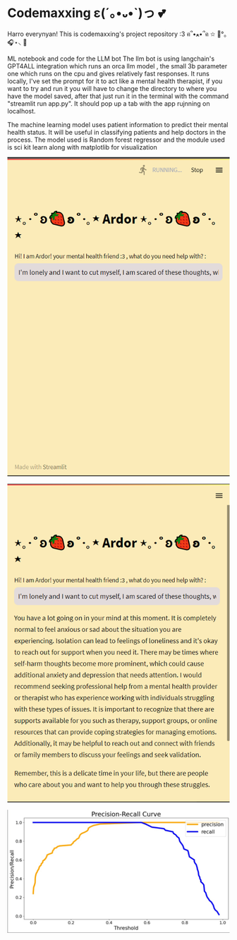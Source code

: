 #                                                 Codemaxxing ε(´｡•᎑•`)っ 💕

Harro everynyan! This is codemaxxing's project repository :3 ฅ՞•ﻌ•՞ฅ ✩ 🎀°｡🎧⋆⸜ 🌷

ML notebook and code for the LLM bot
The llm bot is using langchain's GPT4ALL integration which runs an orca llm model , the small 3b parameter one which runs on the cpu and gives relatively fast responses.
It runs locally, I've set the prompt for it to act like a mental health therapist, if you want to try and run it you will have to change the directory to where you have the model saved, after that just run it in the terminal with the command "streamlit run app.py".
It should pop up a tab with the app rujnning on localhost.


The machine learning model uses patient information to predict their mental health status. It will be useful in classifying patients and help doctors in the process. The model used is Random forest regressor and the module used is sci kit learn along with matplotlib for visualization


<p align="center">
  <img src="https://github.com/samraatz/Codemaxxing/blob/main/image.png"/>
</p>

<p align="center">
  <img src="https://github.com/samraatz/Codemaxxing/blob/main/hubb.png"/>
</p>

![Machine learning](https://github.com/samraatz/Codemaxxing/blob/main/WhatsApp%20Image%202023-11-04%20at%2005.13.20.jpeg)
